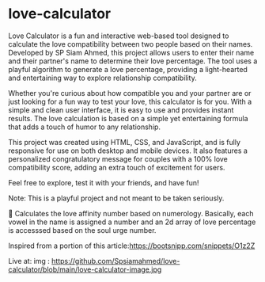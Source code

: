 # love-calculator
Love Calculator is a fun and interactive web-based tool designed to calculate the love compatibility between two people based on their names. Developed by SP Siam Ahmed, this project allows users to enter their name and their partner's name to determine their love percentage. The tool uses a playful algorithm to generate a love percentage, providing a light-hearted and entertaining way to explore relationship compatibility.

Whether you're curious about how compatible you and your partner are or just looking for a fun way to test your love, this calculator is for you. With a simple and clean user interface, it is easy to use and provides instant results. The love calculation is based on a simple yet entertaining formula that adds a touch of humor to any relationship.

This project was created using HTML, CSS, and JavaScript, and is fully responsive for use on both desktop and mobile devices. It also features a personalized congratulatory message for couples with a 100% love compatibility score, adding an extra touch of excitement for users.

Feel free to explore, test it with your friends, and have fun!

Note: This is a playful project and not meant to be taken seriously.

📌
Calculates the love affinity number based on numerology. Basically, each vowel in the name is assigned a number and an 2d array of love percentage is accesssed based on the soul urge number.

Inspired from a portion of this article:https://bootsnipp.com/snippets/O1z2Z

Live at:
img : https://github.com/Spsiamahmed/love-calculator/blob/main/love-calculator-image.jpg
